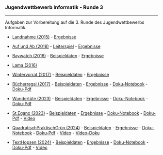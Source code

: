 


### Jugendwettbewerb Informatik - Runde 3

----

Aufgaben zur Vorbereitung auf die 3. Runde des Jugendwettbewerbs Informatik.

- [Landnahme (2015)](./landnahme/landnahme.pdf) - [Ergebnisse](./landnahme/landnahme_ergebnisse.md)

- [Auf und Ab (2018)](./auf_und_ab/auf_und_ab.pdf)  - [Leiterspiel](./auf_und_ab/leiterspiel.pdf) - [Ergebnisse](./auf_und_ab/ergebnisse.md)

- [Baywatch (2018)](./baywatch/baywatch.pdf) - [Beispieldaten](./baywatch/beispieldaten/) -
  [Ergebnisse](./baywatch/baywatch_ergebnisse.md)

- [Lama (2016)](./lama/lama.pdf)

- [Wintervorrat (2017)](./wintervorrat/wintervorrat.pdf) - [Beispieldaten](./wintervorrat/beispieldaten/) -
  [Ergebnisse](./wintervorrat/wintervorrat_ergebnisse.ipynb)

- [Bücherregal (2017)](./buecherregal/buecherregal.pdf) - [Beispieldaten](./buecherregal/beispieldaten/) -
  [Ergebnisse](./buecherregal/buecherregal_ergebnisse.md) - [Doku-Notebook](./buecherregal/buecherregal_docu.ipynb) - [Doku-Pdf](./buecherregal/buecherregal_docu.pdf)

- [Wundertüte (2023)](./wundertuete/wundertuete.png) - [Beispieldaten](./wundertuete/beispieldaten/) - 
  [Ergebnisse](./wundertuete/wundertuete_ergebnisse.md) - [Doku-Notebook](./wundertuete/wundertuete_docu.ipynb) - [Doku-Pdf](./wundertuete/wundertuete_docu.pdf)

- [St.Egano (2023)](./stEgano/stegano.png) - [Beispieldaten](./stEgano/beispieldaten/) - 
  [Ergebnisse](./stEgano/ergebnisse.md) - [Doku-Notebook](./stEgano/stegano_docu.ipynb) - [Doku-Pdf](./stEgano/stegano_docu.pdf) - [Video](https://youtu.be/B0YWUEcwum4)

- [QuadratischPraktischGrün (2024)](./quadratisch/quadratisch.png) - 
  [Beispieldaten](./quadratisch/beispieldaten/) - [Ergebnisse](./quadratisch/quadratisch_ergebnisse.md) -
  [Doku-Notebook](./quadratisch/quadratisch_docu.ipynb) - [Doku-Pdf](./quadratisch/quadratisch_docu.pdf) -
  [Video](https://youtu.be/CMnJjsihx3g) - [Video-Doku](https://youtu.be/bp3aTa3aTYw)

- [TextHopsen (2024)](./texthopsen/texthopsen.png) - 
  [Beispieldaten](./texthopsen/beispieldaten/) - [Ergebnisse](./texthopsen/hopsen_ergebnisse.md) -
  [Doku-Notebook](./texthopsen/hopsen_docu.ipynb) - [Doku-Pdf](./texthopsen/hopsen_docu.pdf) -
  [Video](https://youtu.be/1kkye1mO_lY)

 


